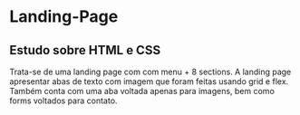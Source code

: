# Landing-Page
Estudo sobre HTML e CSS
-----------------------------------------------------------------------------------------------------------------------------------------------------------------

Trata-se de uma landing page com com menu + 8 sections. A landing page apresentar abas de texto com imagem que foram feitas usando grid e flex. Também conta com 
uma aba voltada apenas para imagens, bem como forms voltados para contato.
